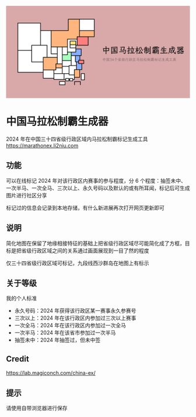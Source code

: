 ![中国马拉松制霸生成器](cover.png)

# 中国马拉松制霸生成器

2024 年在中国三十四省级行政区域内马拉松制霸标记生成工具
https://marathonex.li2niu.com

## 功能

可以在线标记 2024 年对该行政区内赛事的参与程度，分 6 个程度：抽签未中、一次半马、一次全马、三次以上、永久号码以及默认的或有所耳闻，标记后可生成图片进行社区分享

标记过的信息会记录到本地存储，有什么新进展再次打开网页更新即可

## 说明

简化地图在保留了地缘相接特征的基础上把省级行政区域尽可能简化成了方框，目标是把省级行政区域之间的关系通过画面展现到一目了然的程度

仅三十四省级行政区域可标记，九段线西沙群岛在地图上有标示

## 关于等级

我的个人标准

- 永久号码：2024 年获得该行政区某一赛事永久参赛号
- 三次以上：2024 年在该行政区内参加过三次以上赛事
- 一次全马：2024 年在该行政区内参加过一次全马
- 一次半马：2024 年在该省市参加过一次半马
- 抽签未中：2024 年抽签过，但未中签

## Credit

https://lab.magiconch.com/china-ex/

## 提示

请使用自带浏览器进行保存
